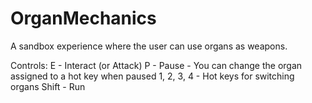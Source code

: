 # OrganMechanics

A sandbox experience where the user can use organs as weapons.

Controls:
E - Interact (or Attack)
P - Pause - You can change the organ assigned to a hot key when paused
1, 2, 3, 4 - Hot keys for switching organs
Shift - Run
